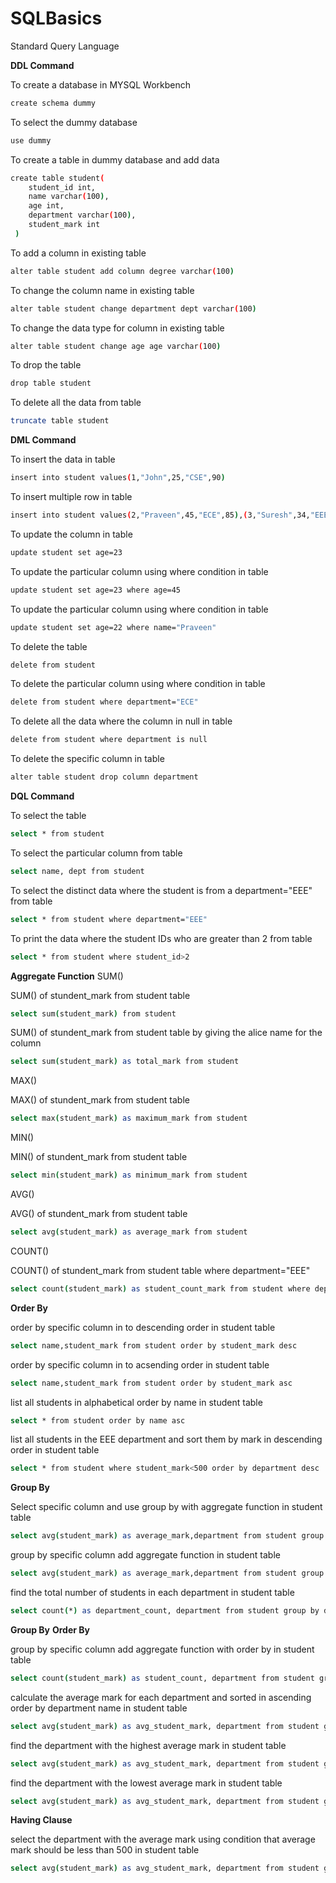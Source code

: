 # SQLBasics
Standard Query Language

**DDL Command**

To create a database in MYSQL Workbench
```bash
create schema dummy
```
To select the dummy database
```bash
use dummy
```

To create a table in dummy database and add data 
```bash
create table student(
    student_id int,
    name varchar(100),
    age int,
    department varchar(100),
    student_mark int
 )   
```

To add a column in existing table
```bash
alter table student add column degree varchar(100)
```

To change the column name in existing table
```bash
alter table student change department dept varchar(100)
```

To change the data type for column in existing table
```bash
alter table student change age age varchar(100)
```

To drop the table
```bash
drop table student
```

To delete all the data from table
```bash
truncate table student
```

**DML Command**

To insert the data in table
```bash
insert into student values(1,"John",25,"CSE",90)
```

To insert multiple row in table
```bash
insert into student values(2,"Praveen",45,"ECE",85),(3,"Suresh",34,"EEE",88);
```

To update the column in table
```bash
update student set age=23
```

To update the particular column using where condition in table
```bash
update student set age=23 where age=45
```

To update the particular column using where condition in table
```bash
update student set age=22 where name="Praveen"
```

To delete the table
```bash
delete from student
```

To delete the particular column using where condition in table
```bash
delete from student where department="ECE"
```

To delete all the data where the column in null in table
```bash
delete from student where department is null
```

To delete the specific column in table
```bash
alter table student drop column department
```

**DQL Command**

To select the table
```bash
select * from student
```

To select the particular column from table
```bash
select name, dept from student
```

To select the distinct data where the student is from  a department="EEE" from table
```bash
select * from student where department="EEE"
```

To print the data where the student IDs who are greater than 2 from table
```bash
select * from student where student_id>2
```

**Aggregate Function**
SUM()

SUM() of stundent_mark from student table
```bash
select sum(student_mark) from student 
```

SUM() of stundent_mark from student table by giving the alice name for the column
```bash
select sum(student_mark) as total_mark from student 
```

MAX()

MAX() of stundent_mark from student table
```bash
select max(student_mark) as maximum_mark from student 
```

MIN()

MIN() of stundent_mark from student table
```bash
select min(student_mark) as minimum_mark from student 
```

AVG()

AVG() of stundent_mark from student table
```bash
select avg(student_mark) as average_mark from student 
```

COUNT()

COUNT() of stundent_mark from student table where department="EEE"
```bash
select count(student_mark) as student_count_mark from student where department="EEE"
```

**Order By**

order by specific column in to descending order in student table 
```bash
select name,student_mark from student order by student_mark desc
```

order by specific column in to acsending order in student table 
```bash
select name,student_mark from student order by student_mark asc
```

list all students in alphabetical order by name in student table 
```bash
select * from student order by name asc
```

list all students in the EEE department and sort them by mark in descending order in student table 
```bash
select * from student where student_mark<500 order by department desc
```

**Group By**

Select specific column and use group by with aggregate function in student table 
```bash
select avg(student_mark) as average_mark,department from student group by department="EEE"
```

group by specific column add aggregate function in student table 
```bash
select avg(student_mark) as average_mark,department from student group by department
```

find the total number of students in each department in student table 
```bash
select count(*) as department_count, department from student group by department_count
```

**Group By** **Order By**

group by specific column add aggregate function with order by in student table 
```bash
select count(student_mark) as student_count, department from student group by department order by student_count desc
```

calculate the average mark for each department and sorted in ascending order by department name in student table 
```bash
select avg(student_mark) as avg_student_mark, department from student group by department order by department asc
```

find the department with the highest average mark in student table 
```bash
select avg(student_mark) as avg_student_mark, department from student group by department order by avg_student_mark desc limit 1
```

find the department with the lowest average mark in student table 
```bash
select avg(student_mark) as avg_student_mark, department from student group by department order by avg_student_mark asc limit 1
```

**Having Clause**

select the department with the average mark using condition that average mark should be less than 500 in student table 
```bash
select avg(student_mark) as avg_student_mark, department from student group by department having avg_student_mark >500
```
